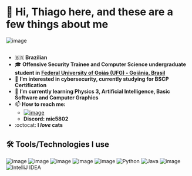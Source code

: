 # 👋 Hi, Thiago here, and these are a few things about me

![image](https://media.tenor.com/HLrXIleGBToAAAAi/transparent-cat.gif)
##

- 🇧🇷 **Brazilian**
- 🎓 **Offensive Security Trainee and Computer Science undergraduate student in [Federal University of Goiás (UFG) - Goiânia, Brasil](https://inf.ufg.br/p/30138-ciencia-da-computacao)**
- 👀 **I’m interested in cybersecurity, currently studying for BSCP Certification**
- 🌱 **I’m currently learning Physics 3, Artificial Intelligence, Basic Software and Computer Graphics**
- 📫 **How to reach me:**   
    - [![image](https://user-images.githubusercontent.com/106353386/174699855-eadfa9ad-50f7-45e8-b599-4f383d197b84.png)](https://www.linkedin.com/in/thiago-de-souza-filgueiras/)
    - **Discord: mic5802**
- :octocat: **I _love_ cats**
  


## 🛠️ **Tools/Technologies I use**
![image](https://user-images.githubusercontent.com/106353386/174699984-63335ebe-b43d-4429-9e0c-2d4b045dcc3a.png)
![image](https://user-images.githubusercontent.com/106353386/174699992-e6677f8f-f7b8-4831-8de5-bc8ce7c08be0.png)
![image](https://user-images.githubusercontent.com/106353386/174700002-b25a76b0-688a-4c65-a562-d8d2f8dc6d97.png)
![image](https://user-images.githubusercontent.com/106353386/174700012-8a518e06-7e95-4e81-a91d-d0fe7b2c1dd6.png)
![image](https://user-images.githubusercontent.com/106353386/189551053-a9604af9-21d2-4e4c-ad69-af20a487360f.png)
![Python](https://img.shields.io/badge/python-3670A0?style=for-the-badge&logo=python&logoColor=ffdd54)
![Java](https://img.shields.io/badge/java-%23ED8B00.svg?style=for-the-badge&logo=openjdk&logoColor=white)
![image](https://user-images.githubusercontent.com/106353386/174700025-52b2547e-709f-45c0-bf8f-33666dec1b47.png)
![IntelliJ IDEA](https://img.shields.io/badge/IntelliJIDEA-000000.svg?style=for-the-badge&logo=intellij-idea&logoColor=white)
##



<!---
ThiagoShade/ThiagoShade is a ✨ special ✨ repository because its `README.md` (this file) appears on your GitHub profile.
You can click the Preview link to take a look at your changes.
--->
